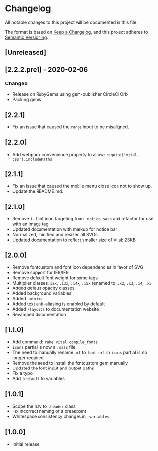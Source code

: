 # Changelog
All notable changes to this project will be documented in this file.

The format is based on [Keep a Changelog](https://keepachangelog.com/en/1.0.0/),
and this project adheres to [Semantic Versioning](https://semver.org/spec/v2.0.0.html).

## [Unreleased]

## [2.2.2.pre1] - 2020-02-06
### Changed
- Release on RubyGems using gem-publisher CircleCI Orb
- Packing gems

## [2.2.1]
- Fix an issue that caused the `range` input to be misaligned.

## [2.2.0]
- Add webpack convenience property to allow: `require('vital-css').includePaths`

## [2.1.1]
- Fix an issue that caused the mobile menu close icon not to show up.
- Update the README.md.

## [2.1.0]
- Remove `i.` font icon targeting from `_notice.sass` and refactor for use with an image tag
- Updated documentation with markup for notice bar
- Normalized, minified and resized all SVGs
- Updated documentation to reflect smaller size of Vital: 23KB

## [2.0.0]
- Remove fontcustom and font icon dependencies in favor of SVG
- Remove support for IE8/IE9
- Remove default font weight for some tags
- Multiplier classes`.i2x`, `.i3x`, `.i4x`, `.i5x` renamed to: `.x2`, `.x3`, `.x4`, `.x5`
- Added default opacity classes
- Added background variables
- Added `_mixins`
- Added text anti-aliasing is enabled by default
- Added `/layouts` to documentation website
- Revamped documentation

## [1.1.0]
- Add command: `rake vital:compile_fonts`
- `icons` partial is now a `.sass` file
- The need to manually rename `url` to `font-url` in `icons` partial is no longer required
- Remove the need to install the fontcustom gem manually
- Updated the font input and output paths
- Fix a typo
- Add `!default` to variables

## [1.0.1]
- Scope the nav to `.header` class
- Fix incorrect naming of a breakpoint
- Whitespace consistency changes in `_variables`

## [1.0.0]
- Initial release
